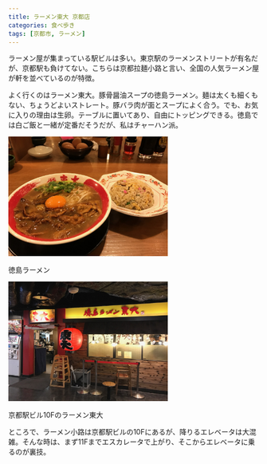 ```yaml
---
title: ラーメン東大 京都店
categories: 食べ歩き
tags: [京都市, ラーメン]
---
```


ラーメン屋が集まっている駅ビルは多い。東京駅のラーメンストリートが有名だが、京都駅も負けてない。こちらは京都拉麺小路と言い、全国の人気ラーメン屋が軒を並べているのが特徴。

よく行くのはラーメン東大。豚骨醤油スープの徳島ラーメン。麺は太くも細くもない、ちょうどよいストレート。豚バラ肉が面とスープによく合う。でも、お気に入りの理由は生卵。テーブルに置いてあり、自由にトッピングできる。徳島では白ご飯と一緒が定番だそうだが、私はチャーハン派。

<div class="post-img">
<a href="/assets/images/20170414a/IMG_0660.jpg">
<img src="/assets/images/20170414a/IMG_0660.jpg" width="320px">
</a>
<p>徳島ラーメン</p>
</div>

<div class="post-img">
<a href="/assets/images/20170414a/IMG_0661.jpg">
<img src="/assets/images/20170414a/IMG_0661.jpg" width="320px">
</a>
<p>京都駅ビル10Fのラーメン東大</p>
</div>

ところで、ラーメン小路は京都駅ビルの10Fにあるが、降りるエレベータは大混雑。そんな時は、まず11Fまでエスカレータで上がり、そこからエレベータに乗るのが裏技。
